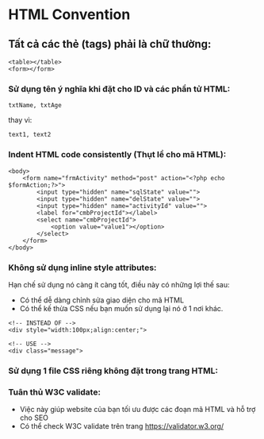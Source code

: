 # HTML Convention

## Tất cả các thẻ (tags) phải là chữ thường:
```
<table></table>
<form></form>
```

### Sử dụng tên ý nghĩa khi đặt cho ID và các phần tử HTML:
```
txtName, txtAge
```
thay vì:
```
text1, text2
```

### Indent HTML code consistently (Thụt lề cho mã HTML):
```
<body>
    <form name="frmActivity" method="post" action="<?php echo $formAction;?>">
        <input type="hidden" name="sqlState" value="">
        <input type="hidden" name="delState" value="">
        <input type="hidden" name="activityId" value="">
        <label for="cmbProjectId"></label>
        <select name="cmbProjectId">
            <option value="value1"></option>
        </select>
    </form>
</body>
```

### Không sử dụng inline style attributes:
Hạn chế sử dụng nó càng ít càng tốt, điều này có những lợi thế sau:
* Có thể dễ dàng chỉnh sửa giao diện cho mã HTML
* Có thể kế thừa CSS nếu bạn muốn sử dụng lại nó ở 1 nơi khác.
```
<!-- INSTEAD OF -->
<div style="width:100px;align:center;">

<!-- USE -->
<div class="message">
```

### Sử dụng 1 file CSS riêng không đặt trong trang HTML:

### Tuân thủ W3C validate:
* Việc này giúp website của bạn tối ưu được các đoạn mã HTML và hỗ trợ cho SEO
* Có thể check W3C validate trên trang https://validator.w3.org/